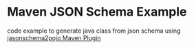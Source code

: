 # Maven JSON Schema Example

code example to generate java class from json schema
using [jasonschema2pojo Maven Plugin](https://joelittlejohn.github.io/jsonschema2pojo/site/0.5.1/generate-mojo.html)
